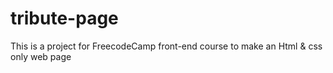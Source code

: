 # tribute-page
This is a project for FreecodeCamp front-end course to make an Html &amp; css only web page
